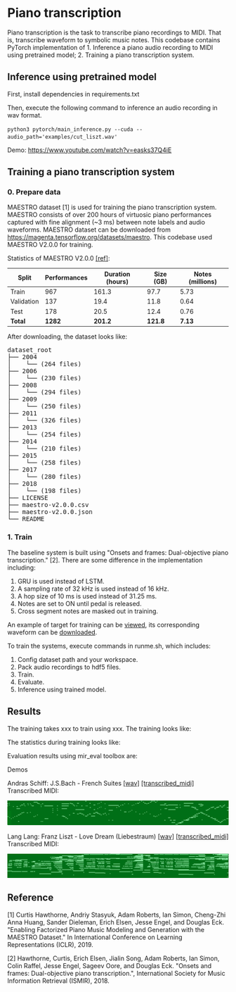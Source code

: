 
# Piano transcription

Piano transcription is the task to transcribe piano recordings to MIDI. That is, transcribe waveform to symbolic music notes. This codebase contains PyTorch implementation of 1. Inference a piano audio recording to MIDI using pretrained model; 2. Training a piano transcription system.

## Inference using pretrained model
First, install dependencies in requirements.txt

Then, execute the following command to inference an audio recording in wav format.

`python3 pytorch/main_inference.py --cuda --audio_path='examples/cut_liszt.wav'
`

Demo: https://www.youtube.com/watch?v=easks37Q4iE

## Training a piano transcription system

### 0. Prepare data
MAESTRO dataset [1] is used for training the piano transcription system. MAESTRO consists of over 200 hours of virtuosic piano performances captured with fine alignment (~3 ms) between note labels and audio waveforms. MAESTRO dataset can be downloaded from https://magenta.tensorflow.org/datasets/maestro. This codebase used MAESTRO V2.0.0 for training.

Statistics of MAESTRO V2.0.0 [[ref]](https://magenta.tensorflow.org/datasets/maestro#v200):

| Split      | Performances | Duration (hours) | Size (GB) | Notes (millions) |
|------------|--------------|------------------|-----------|------------------|
| Train      |          967 |            161.3 |      97.7 |             5.73 |
| Validation |          137 |             19.4 |      11.8 |             0.64 |
| Test       |          178 |             20.5 |      12.4 |             0.76 |
| **Total**  |      **1282**|         **201.2**|  **121.8**|          **7.13**|

After downloading, the dataset looks like:

<pre>
dataset_root
├── 2004
│    └── (264 files)
├── 2006
│    └── (230 files)
├── 2008
│    └── (294 files)
├── 2009
│    └── (250 files) 
├── 2011
│    └── (326 files)
├── 2013
│    └── (254 files)
├── 2014
│    └── (210 files)
├── 2015
│    └── (258 files)
├── 2017
│    └── (280 files)
├── 2018
│    └── (198 files)
├── LICENSE
├── maestro-v2.0.0.csv
├── maestro-v2.0.0.json
└── README
</pre>

### 1. Train
The baseline system is built using "Onsets and frames: Dual-objective piano transcription." [2]. There are some difference in the implementation including:
1) GRU is used instead of LSTM. 
2) A sampling rate of 32 kHz is used instead of 16 kHz. 
3) A hop size of 10 ms is used instead of 31.25 ms. 
4) Notes are set to ON until pedal is released.
5) Cross segment notes are masked out in training.

An example of target for training can be [viewed](appendixes/target.png), its corresponding waveform can be [downloaded](appendixes/target.wav).

To train the systems, execute commands in runme.sh, which includes:
1) Config dataset path and your workspace.
2) Pack audio recordings to hdf5 files.
3) Train.
4) Evaluate.
5) Inference using trained model.

## Results
The training takes xxx to train using xxx. The training looks like:

The statistics during training looks like:

Evaluation results using mir_eval toolbox are:

Demos

Andras Schiff: J.S.Bach - French Suites [[wav]](examples/cut_bach.wav) [[transcribed_midi]](appendixes/cut_bach.mid)
Transcribed MIDI:

<img src="appendixes/cut_bach.png">

Lang Lang: Franz Liszt - Love Dream (Liebestraum) [[wav]](examples/cut_liszt.wav) [[transcribed_midi]](appendixes/cut_liszt.mid)
Transcribed MIDI:

<img src="appendixes/cut_liszt.png">



## Reference
[1] Curtis Hawthorne, Andriy Stasyuk, Adam Roberts, Ian Simon, Cheng-Zhi Anna Huang, Sander Dieleman, Erich Elsen, Jesse Engel, and Douglas Eck. "Enabling Factorized Piano Music Modeling and Generation with the MAESTRO Dataset." In International Conference on Learning Representations (ICLR), 2019.

[2] Hawthorne, Curtis, Erich Elsen, Jialin Song, Adam Roberts, Ian Simon, Colin Raffel, Jesse Engel, Sageev Oore, and Douglas Eck. "Onsets and frames: Dual-objective piano transcription.", International Society for Music Information Retrieval (ISMIR), 2018.